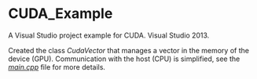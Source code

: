 # CUDA_Example
A Visual Studio project example for CUDA. Visual Studio 2013.

Created the class *CudaVector* that manages a vector in the memory of the device
(GPU). Communication with the host (CPU) is simplified, see the [*main.cpp*][1]
file for more details.


[1]: ./CUDA_Example/main.cpp